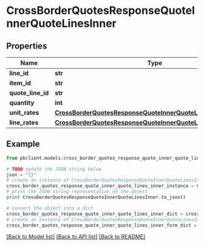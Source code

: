 # CrossBorderQuotesResponseQuoteInnerQuoteLinesInner


## Properties
Name | Type | Description | Notes
------------ | ------------- | ------------- | -------------
**line_id** | **str** |  | [optional] 
**item_id** | **str** |  | [optional] 
**quote_line_id** | **str** |  | [optional] 
**quantity** | **int** |  | [optional] 
**unit_rates** | [**CrossBorderQuotesResponseQuoteInnerQuoteLinesInnerUnitRates**](CrossBorderQuotesResponseQuoteInnerQuoteLinesInnerUnitRates.md) |  | [optional] 
**line_rates** | [**CrossBorderQuotesResponseQuoteInnerQuoteLinesInnerLineRates**](CrossBorderQuotesResponseQuoteInnerQuoteLinesInnerLineRates.md) |  | [optional] 

## Example

```python
from pbclient.models.cross_border_quotes_response_quote_inner_quote_lines_inner import CrossBorderQuotesResponseQuoteInnerQuoteLinesInner

# TODO update the JSON string below
json = "{}"
# create an instance of CrossBorderQuotesResponseQuoteInnerQuoteLinesInner from a JSON string
cross_border_quotes_response_quote_inner_quote_lines_inner_instance = CrossBorderQuotesResponseQuoteInnerQuoteLinesInner.from_json(json)
# print the JSON string representation of the object
print CrossBorderQuotesResponseQuoteInnerQuoteLinesInner.to_json()

# convert the object into a dict
cross_border_quotes_response_quote_inner_quote_lines_inner_dict = cross_border_quotes_response_quote_inner_quote_lines_inner_instance.to_dict()
# create an instance of CrossBorderQuotesResponseQuoteInnerQuoteLinesInner from a dict
cross_border_quotes_response_quote_inner_quote_lines_inner_form_dict = cross_border_quotes_response_quote_inner_quote_lines_inner.from_dict(cross_border_quotes_response_quote_inner_quote_lines_inner_dict)
```
[[Back to Model list]](../README.md#documentation-for-models) [[Back to API list]](../README.md#documentation-for-api-endpoints) [[Back to README]](../README.md)


